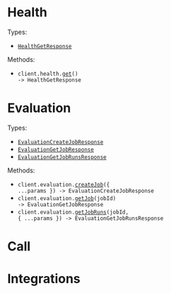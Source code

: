 # Health

Types:

- <code><a href="./src/resources/health.ts">HealthGetResponse</a></code>

Methods:

- <code title="get /health">client.health.<a href="./src/resources/health.ts">get</a>() -> HealthGetResponse</code>

# Evaluation

Types:

- <code><a href="./src/resources/evaluation.ts">EvaluationCreateJobResponse</a></code>
- <code><a href="./src/resources/evaluation.ts">EvaluationGetJobResponse</a></code>
- <code><a href="./src/resources/evaluation.ts">EvaluationGetJobRunsResponse</a></code>

Methods:

- <code title="post /v1/evaluation/job">client.evaluation.<a href="./src/resources/evaluation.ts">createJob</a>({ ...params }) -> EvaluationCreateJobResponse</code>
- <code title="get /v1/evaluation/job/{jobId}">client.evaluation.<a href="./src/resources/evaluation.ts">getJob</a>(jobId) -> EvaluationGetJobResponse</code>
- <code title="get /v1/evaluation/job/{jobId}/runs">client.evaluation.<a href="./src/resources/evaluation.ts">getJobRuns</a>(jobId, { ...params }) -> EvaluationGetJobRunsResponse</code>

# Call

# Integrations
